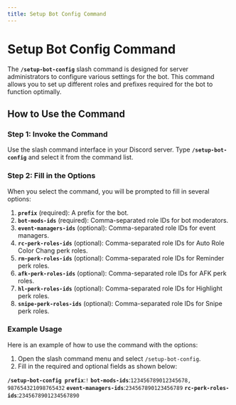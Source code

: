```yaml
---
title: Setup Bot Config Command
---
```


# Setup Bot Config Command

The **`/setup-bot-config`** slash command is designed for server administrators to configure various settings for the bot. This command allows you to set up different roles and prefixes required for the bot to function optimally.

## How to Use the Command

### Step 1: Invoke the Command

Use the slash command interface in your Discord server. Type **`/setup-bot-config`** and select it from the command list.

### Step 2: Fill in the Options

When you select the command, you will be prompted to fill in several options:

1. **`prefix`** (required): A prefix for the bot.
2. **`bot-mods-ids`** (required): Comma-separated role IDs for bot moderators.
3. **`event-managers-ids`** (optional): Comma-separated role IDs for event managers.
4. **`rc-perk-roles-ids`** (optional): Comma-separated role IDs for Auto Role Color Chang perk roles.
5. **`rm-perk-roles-ids`** (optional): Comma-separated role IDs for Reminder perk roles.
6. **`afk-perk-roles-ids`** (optional): Comma-separated role IDs for AFK perk roles.
7. **`hl-perk-roles-ids`** (optional): Comma-separated role IDs for Highlight perk roles.
8. **`snipe-perk-roles-ids`** (optional): Comma-separated role IDs for Snipe perk roles.

### Example Usage

Here is an example of how to use the command with the options:

1. Open the slash command menu and select `/setup-bot-config`.
2. Fill in the required and optional fields as shown below:


**`/setup-bot-config prefix`**:`!` **`bot-mods-ids`**:`123456789012345678, 987654321098765432` **`event-managers-ids`**:`234567890123456789` **`rc-perk-roles-ids`**:`2345678901234567890`